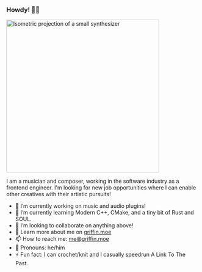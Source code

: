 ### Howdy! 👋🏻

<img src="https://griffin.moe/images/super-synth.svg" alt="Isometric projection of a small synthesizer" width="400px">

I am a musician and composer, working in the software industry as a frontend engineer. I'm looking for new job opportunities where I can enable other creatives with their artistic pursuits!

- 🔭 I’m currently working on music and audio plugins!
- 🌱 I’m currently learning Modern C++, CMake, and a tiny bit of Rust and SOUL.
- 👯 I’m looking to collaborate on anything above!
- 💬 Learn more about me on [griffin.moe](https://griffin.moe/)
- 📫 How to reach me: [me@griffin.moe](mailto:me@griffin.moe)
- 👤 Pronouns: he/him
- ⚡ Fun fact: I can crochet/knit and I casually speedrun A Link To The Past.
